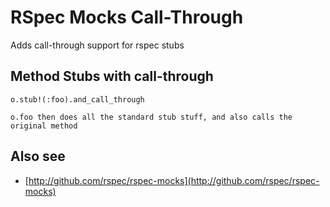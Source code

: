 # RSpec Mocks Call-Through

Adds call-through support for rspec stubs

## Method Stubs with call-through

    o.stub!(:foo).and_call_through

    o.foo then does all the standard stub stuff, and also calls the original method

## Also see

* [http://github.com/rspec/rspec-mocks](http://github.com/rspec/rspec-mocks)
